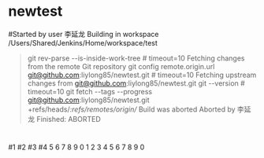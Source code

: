 # newtest
#Started by user 李延龙
Building in workspace /Users/Shared/Jenkins/Home/workspace/test
 > git rev-parse --is-inside-work-tree # timeout=10
Fetching changes from the remote Git repository
 > git config remote.origin.url git@github.com:liylong85/newtest.git # timeout=10
Fetching upstream changes from git@github.com:liylong85/newtest.git
 > git --version # timeout=10
 > git fetch --tags --progress git@github.com:liylong85/newtest.git +refs/heads/*:refs/remotes/origin/*
Build was aborted
Aborted by 李延龙
Finished: ABORTED
##
#
#
#
#

#1
#2
#3
#4
5
6
7
8
9
0
1
2
3
4
5
6
7
8
9
0

